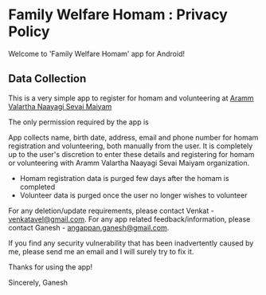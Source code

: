 # Family Welfare Homam : Privacy Policy

Welcome to 'Family Welfare Homam' app for Android!

## Data Collection

This is a very simple app to register for homam and volunteering at [Aramm Valartha Naayagi Sevai Maiyam](https://arram.org.in/)

The only permission required by the app is
<uses-permission android:name="android.permission.INTERNET" />

App collects name, birth date, address, email and phone number for homam registration and volunteering, both manually from the user. It is completely up to the user's discretion to enter these details and registering for homam or volunteering with Aramm Valartha Naayagi Sevai Maiyam organization.

- Homam registration data is purged few days after the homam is completed
- Volunteer data is purged once the user no longer wishes to volunteer

For any deletion/update requirements, please contact Venkat - venkatavel@gmail.com.
For any app related feedback/information, please contact Ganesh - angappan.ganesh@gmail.com.

If you find any security vulnerability that has been inadvertently caused by me, please send me an email and I will surely try to fix it.

Thanks for using the app!

Sincerely,
Ganesh